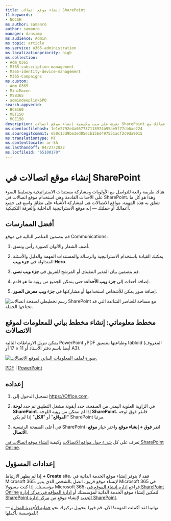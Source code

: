 ```yaml
---
title: إنشاء موقع اتصالات SharePoint
f1.keywords:
- NOCSH
ms.author: samanro
author: samanro
manager: dansimp
ms.audience: Admin
ms.topic: article
ms.service: o365-administration
ms.localizationpriority: high
ms.collection:
- Adm_O365
- M365-subscription-management
- M365-identity-device-management
- M365-Campaigns
ms.custom:
- Adm_O365
- MiniMaven
- MSB365
- admindeeplinkSPO
search.appverid:
- BCS160
- MET150
- MOE150
description: تعرف على سبب وكيفية إنشاء موقع اتصالات SharePoint لحملتك أو أعمالك مع Microsoft 365، وحماية الفريق من الهجمات الإلكترونية والتهديدات من البرامج الضارة والتهديدات الأخرى بسبب مشاركة الملفات بشكل غير صحيح.
ms.openlocfilehash: 1e1e2792e4a667737118974b95ae5f77cb6ae224
ms.sourcegitcommit: e50c13d9be3ed05ecb156d497551acf2c9da9015
ms.translationtype: MT
ms.contentlocale: ar-SA
ms.lasthandoff: 04/27/2022
ms.locfileid: "65100170"
---
```

# <a name="create-a-communications-site-in-sharepoint"></a>إنشاء موقع اتصالات في SharePoint

هناك طريقة رائعة للتواصل مع الأولويات ومشاركة مستندات الاستراتيجية وتسليط الضوء على الأحداث القادمة وهي استخدام موقع اتصالات في SharePoint، وهذا هو كل ما تتعلق به هذه المهمة. مواقع الاتصالات هي لمشاركة الأشياء على نطاق واسع في جميع أعمالك أو حملتك &mdash; إنه موقع الاستراتيجية الداخلية والغرفة التكتيكية. 

## <a name="best-practices"></a>أفضل الممارسات

قم بتضمين العناصر التالية في موقع Communications:

1. أضف الشعار والألوان كصورة رأس ونسق.

2. يمكنك القيادة باستخدام الاستراتيجية والرسالة والمستندات المهمة والدليل والأسئلة المتداولة في **جزء ويب Hero**.

3. قم بتضمين بيان المدير التنفيذي أو المرشح للفريق في **جزء ويب نصي**.

4. إضافة أحداث إلى **جزء ويب الأحداث** حتى يتمكن الجميع من رؤية ما هو قادم.

5. إضافة صور يمكن للأشخاص استخدامها أو مشاركتها في **جزء ويب معرض الصور**.

![رسم تخطيطي لصفحة اتصالات SharePoint مع مساحة للعناصر الشائعة التي قد تحتاجها الحملة.](../media/m365-democracy-comms-site.png)

## <a name="infographic-create-a-communications-site-infographic"></a>مخطط معلوماتي: إنشاء مخطط بياني للمعلومات لموقع الاتصالات

يمكن تنزيل الارتباطات التالية PowerPoint وPDF وطباعتها بتنسيق tabloid (المعروف أيضا باسم دفتر الأستاذ أو 11 × 17 أو A3).

[![صورة لملف المعلومات البياني لموقع الاتصالات.](../media/M365-Campaigns-CreateCommunicationSite-358-201.png)](https://download.microsoft.com/download/3/f/f/3ff49b41-e5a4-4993-a00c-7f791a80b627/M365CampaignsCreateCommunicationSite.pdf)

[PDF](https://download.microsoft.com/download/3/f/f/3ff49b41-e5a4-4993-a00c-7f791a80b627/M365CampaignsCreateCommunicationSite.pdf) |  [PowerPoint](https://download.microsoft.com/download/3/f/f/3ff49b41-e5a4-4993-a00c-7f791a80b627/M365CampaignsCreateCommunicationSite.pptx)

## <a name="set-it-up"></a>إعداده

1. تسجيل الدخول إلى https://Office.com.

2. في الزاوية العلوية اليمنى من الصفحة، حدد أيقونة مشغل التطبيق ثم حدد **لوحة SharePoint**. إذا لم تتمكن من رؤية اللوحة **SharePoint**، فانقر فوق لوحة **"المواقع**" أو "**الكل**" إذا لم يكن SharePoint مرئيا.

3. في أعلى الصفحة الرئيسية SharePoint، انقر **فوق + إنشاء موقع** واختر خيار **موقع الاتصال**.

تعرف على كل [شيء حول مواقع الاتصالات](https://support.office.com/article/What-is-a-SharePoint-communication-site-94A33429-E580-45C3-A090-5512A8070732) وكيفية [إنشاء موقع اتصالات في SharePoint Online](https://support.microsoft.com/en-us/office/create-a-communication-site-in-sharepoint-online-7fb44b20-a72f-4d2c-9173-fc8f59ba50eb).

## <a name="admin-settings"></a>إعدادات المسؤول

إذا لم يظهر الارتباط **+ Create** site، فقد لا يتوفر إنشاء موقع الخدمة الذاتية في Microsoft 365. لإنشاء موقع فريق، اتصل بالشخص الذي يدير Microsoft 365 في مؤسستك. إذا كنت مسؤولا Microsoft 365، فراجع [إدارة إنشاء الموقع في SharePoint Online](/sharepoint/manage-site-creation) لتمكين إنشاء موقع الخدمة الذاتية لمؤسستك أو [إدارة المواقع في مركز إدارة SharePoint الجديد](/sharepoint/manage-sites-in-new-admin-center) لإنشاء موقع من <a href="https://go.microsoft.com/fwlink/?linkid=2185219" target="_blank">مركز إدارة SharePoint</a>.

&mdash; تهانينا لقد أكملت المهمة! الآن، قم فورا بتحويل تركيزك نحو [حماية الأجهزة المدارة](m365bp-protect-devices.md) للمؤسسة بأكملها!